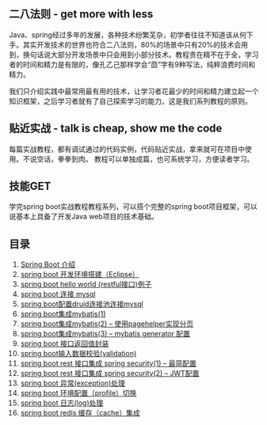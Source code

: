 
## 二八法则 - get more with less
Java、spring经过多年的发展，各种技术纷繁芜杂，初学者往往不知道该从何下手。其实开发技术的世界也符合二八法则，80%的场景中只有20%的技术会用到，换句话说大部分开发场景中只会用到小部分技术。教程贵在精不在于全，学习者的时间和精力是有限的，像孔乙己那样学会“茴”字有9种写法，纯粹浪费时间和精力。

我们只介绍实践中最常用最有用的技术，让学习者花最少的时间和精力建立起一个知识框架，之后学习者就有了自己探索学习的能力。这是我们系列教程的原则。

## 贴近实战 - talk is cheap, show me the code
每篇实战教程，都有调试通过的代码实例，代码贴近实战，拿来就可在项目中使用。不说空话，拳拳到肉。
教程可以单独成篇，也可系统学习，方便读者学习。

## 技能GET
学完spring boot实战教程教程系列，可以搭个完整的spring boot项目框架，可以说基本上具备了开发Java web项目的技术基础。

## 目录

1. [Spring Boot 介绍](http://www.qikegu.com/spring-boot-tutorial/619/)
2. [spring boot 开发环境搭建（Eclipse）](http://www.qikegu.com/spring-boot-tutorial/666/)
3. [spring boot hello world (restful接口)例子](http://www.qikegu.com/spring-boot-tutorial/760/)
4. [spring boot 连接 mysql](http://www.qikegu.com/spring-boot-tutorial/785/)
5. [spring boot配置druid连接池连接mysql](http://www.qikegu.com/spring-boot-tutorial/810/)
6. [spring boot集成mybatis(1)](http://www.qikegu.com/spring-boot-tutorial/822/)
7. [spring boot集成mybatis(2) – 使用pagehelper实现分页](http://www.qikegu.com/spring-boot-tutorial/833/)
8. [spring boot集成mybatis(3) – mybatis generator 配置](http://www.qikegu.com/spring-boot-tutorial/843/)
9. [spring boot 接口返回值封装](http://www.qikegu.com/spring-boot-tutorial/865/)
10. [spring boot输入数据校验(validation)](http://www.qikegu.com/spring-boot-tutorial/874/)
11. [spring boot rest 接口集成 spring security(1) – 最简配置](http://www.qikegu.com/spring-boot-tutorial/910/)
12. [spring boot rest 接口集成 spring security(2) – JWT配置](http://www.qikegu.com/spring-boot-tutorial/1002/)
13. [spring boot 异常(exception)处理](http://www.qikegu.com/spring-boot-tutorial/1016/)
14. [spring boot 环境配置（profile）切换](http://www.qikegu.com/spring-boot-tutorial/1030/)
15. [spring boot 日志(log)处理](http://www.qikegu.com/spring-boot-tutorial/1071/)
16. [spring boot redis 缓存（cache）集成](http://www.qikegu.com/spring-boot-tutorial/1320/)